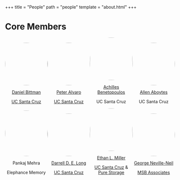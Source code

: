 +++
title = "People"
path = "people"
template = "about.html"
+++

# Core Members

<div class="container" style="text-align: center; align-items: end; margin-top: auto;
			flex-grow: 1; justify-content: space-between;
           	display: flex;
	align-items: center;
	flex-direction: row;
	padding-right: 0em;
	padding-left: 0em; 
            ">
			<div class="item" style="flex-grow: 1; margin-top: auto;">
				<img style="border-radius: 50%;" src="/images/dbittman.jpg" width="140">
				<p><a href="http://dbittman.github.io/">Daniel Bittman</a></p>
				<p><a href="https://www.crss.ucsc.edu/">UC Santa Cruz</a></p>
			</div>

<div class="item" style="flex-grow: 1; margin-top: auto;">
				<img style="border-radius: 50%;" src="/images/palvaro.png" width="140">
				<p><a href="https://www.crss.ucsc.edu/person/palvaro.html">Peter Alvaro</a></p>
				<p><a href="https://www.crss.ucsc.edu/">UC Santa Cruz</a></p>
			</div>
<div class="item" style="flex-grow: 1; margin-top: auto;">
				<img style="border-radius: 50%;" src="/images/achilles.jpg" width="140">
				<p><a href="https://scarcecomputing.com/">Achilles Benetopoulos</a></p>
				<p>UC Santa Cruz</p>
			</div>
<div class="item" style="flex-grow: 1; margin-top: auto;">
				<img style="border-radius: 50%;" src="/images/allen.jpg" width="140">
				<p><a href="https://pandaz3d.github.io/">Allen Aboytes</a></p>
				<p>UC Santa Cruz</p>
			</div>
		</div>
<div class="container" style="text-align: center; align-items: end; margin-top: auto;
			flex-grow: 1; justify-content: space-between;
           	display: flex;
	align-items: center;
	flex-direction: row;
	padding-right: 0em;
	padding-left: 0em; 
            ">
			<div class="item" style="flex-grow: 1; margin-top: auto;">
				<img style="border-radius: 50%;" src="/images/pankaj.jpg" width="140" height="150">
				<p>Pankaj Mehra</p>
				<p>Elephance Memory</p>
			</div>

<div class="item" style="flex-grow: 1; margin-top: auto;">
				<img style="border-radius: 50%;" src="/images/darrell.jpg" width="140">
				<p><a href="https://www.crss.ucsc.edu/person/darrell.html">Darrell D. E. Long</a></p>
				<p><a href="https://www.crss.ucsc.edu/">UC Santa Cruz</a></p>
			</div>
<div class="item" style="flex-grow: 1; margin-top: auto;">
				<img style="border-radius: 50%;" src="/images/elm.jpg" width="140">
				<p><a href="https://www.crss.ucsc.edu/person/elm.html">Ethan L. Miller</a></p>
				<p>
					<a href="https://www.crss.ucsc.edu/">UC Santa Cruz</a> &amp;
					<a href="https://www.purestorage.com/">Pure Storage</a>
				</p>
			</div>
<div class="item" style="flex-grow: 1; margin-top: auto;">
				<img style="border-radius: 50%;" src="/images/gnn.jpg" width="140">
				<p><a
				href="http://www.neville-neil.com/">George
				Neville-Neil</a></p>
				<p>
					<a href="https://www.msbit.com/">MSB Associates</a>
				</p>
			</div>
		</div>
